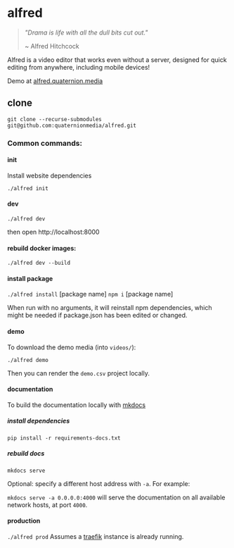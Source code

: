 # alfred
> *"Drama is life with all the dull bits cut out."*
>
>  ~ Alfred Hitchcock

Alfred is a video editor that works even without a server, designed for quick editing from anywhere, including mobile devices!

Demo at [alfred.quaternion.media](https://alfred.quaternion.media)

## clone
`git clone --recurse-submodules git@github.com:quaternionmedia/alfred.git`


### Common commands:
#### init
Install website dependencies

`./alfred init`

#### dev
`./alfred dev`

then open http://localhost:8000

#### rebuild docker images:
`./alfred dev --build`

#### install package
`./alfred install` [package name]
`npm i` [package name]

When run with no arguments, it will reinstall npm dependencies, which might be needed if package.json has been edited or changed.

#### demo
To download the demo media (into `videos/`):

`./alfred demo`

Then you can render the `demo.csv` project locally.

#### documentation
To build the documentation locally with [mkdocs](https://www.mkdocs.org/)
##### install dependencies
`pip install -r requirements-docs.txt`

##### rebuild docs
`mkdocs serve`

Optional: specify a different host address with `-a`. For example:

`mkdocs serve -a 0.0.0.0:4000` will serve the documentation on all available network hosts, at port `4000`.
#### production
`./alfred prod`
Assumes a [traefik](https://containo.us/traefik/) instance is already running.
